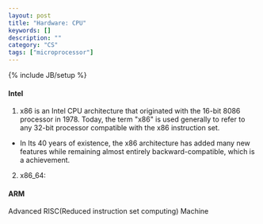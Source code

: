 ```yaml
---
layout: post
title: "Hardware: CPU"
keywords: []
description: ""
category: "CS"
tags: ["microprocessor"]
---
```

{% include JB/setup %}

#### Intel
1. x86 is an Intel CPU architecture that originated with the 16-bit 8086
   processor in 1978. Today, the term "x86" is used generally to refer to any
   32-bit processor compatible with the x86 instruction set.
- In Its 40 years of existence, the x86 architecture has added many new features
  while remaining almost entirely backward-compatible, which is a achievement.

2. x86\_64: 


#### ARM
Advanced RISC(Reduced instruction set computing) Machine
